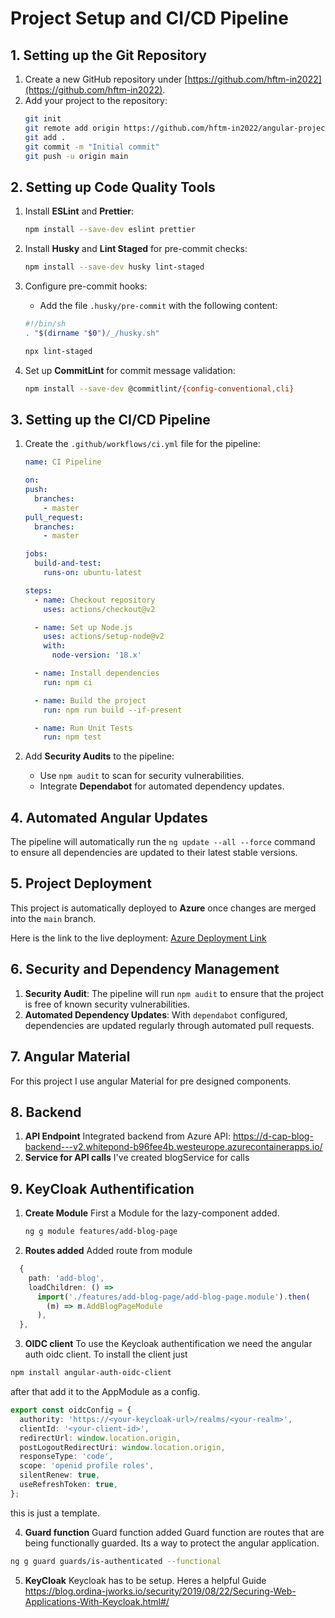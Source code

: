 # Project Setup and CI/CD Pipeline

## 1. Setting up the Git Repository

1. Create a new GitHub repository under [https://github.com/hftm-in2022](https://github.com/hftm-in2022).
2. Add your project to the repository:
    ```bash
    git init
    git remote add origin https://github.com/hftm-in2022/angular-projectname-firstname-lastname.git
    git add .
    git commit -m "Initial commit"
    git push -u origin main
    ```

## 2. Setting up Code Quality Tools

1. Install **ESLint** and **Prettier**:
    ```bash
    npm install --save-dev eslint prettier
    ```

2. Install **Husky** and **Lint Staged** for pre-commit checks:
    ```bash
    npm install --save-dev husky lint-staged
    ```

3. Configure pre-commit hooks:
    - Add the file `.husky/pre-commit` with the following content:
    ```bash
    #!/bin/sh
    . "$(dirname "$0")/_/husky.sh"

    npx lint-staged
    ```

4. Set up **CommitLint** for commit message validation:
    ```bash
    npm install --save-dev @commitlint/{config-conventional,cli}
    ```

## 3. Setting up the CI/CD Pipeline

1. Create the `.github/workflows/ci.yml` file for the pipeline:
    ```yaml
    name: CI Pipeline

    on:
    push:
      branches:
        - master
    pull_request:
      branches:
        - master

    jobs:
      build-and-test:
        runs-on: ubuntu-latest

    steps:
      - name: Checkout repository
        uses: actions/checkout@v2

      - name: Set up Node.js
        uses: actions/setup-node@v2
        with:
          node-version: '18.x'

      - name: Install dependencies
        run: npm ci

      - name: Build the project
        run: npm run build --if-present

      - name: Run Unit Tests
        run: npm test
    ```

2. Add **Security Audits** to the pipeline:
    - Use `npm audit` to scan for security vulnerabilities.
    - Integrate **Dependabot** for automated dependency updates.

## 4. Automated Angular Updates

The pipeline will automatically run the `ng update --all --force` command to ensure all dependencies are updated to their latest stable versions.

## 5. Project Deployment

This project is automatically deployed to **Azure** once changes are merged into the `main` branch.

Here is the link to the live deployment:
[Azure Deployment Link](#)

## 6. Security and Dependency Management

1. **Security Audit**: The pipeline will run `npm audit` to ensure that the project is free of known security vulnerabilities.
2. **Automated Dependency Updates**: With `dependabot` configured, dependencies are updated regularly through automated pull requests.

## 7. Angular Material

For this project I use angular Material for pre designed components.


## 8. Backend 

1. **API Endpoint** Integrated backend from Azure API: https://d-cap-blog-backend---v2.whitepond-b96fee4b.westeurope.azurecontainerapps.io/
2. **Service for API calls** I've created blogService for calls


## 9. KeyCloak Authentification

1. **Create Module** First a Module for the lazy-component added. 
    ```bash
    ng g module features/add-blog-page
    ```

2. **Routes added** Added route from module
```typescript
  {
    path: 'add-blog',
    loadChildren: () =>
      import('./features/add-blog-page/add-blog-page.module').then(
        (m) => m.AddBlogPageModule
      ),
  },
  ```

3. **OIDC client** To use the Keycloak authentification we need the angular auth oidc client.
To install the client just 
```bash
npm install angular-auth-oidc-client
```

after that add it to the AppModule as a config.

```ts
export const oidcConfig = {
  authority: 'https://<your-keycloak-url>/realms/<your-realm>',
  clientId: '<your-client-id>',
  redirectUrl: window.location.origin,
  postLogoutRedirectUri: window.location.origin,
  responseType: 'code',
  scope: 'openid profile roles',
  silentRenew: true,
  useRefreshToken: true,
};
```
this is just a template.

4. **Guard function** Guard function added
Guard function are routes that are being functionally guarded. Its a way to protect the angular application. 
```bash
ng g guard guards/is-authenticated --functional
```

5. **KeyCloak** 
Keycloak has to be setup. Heres a helpful Guide https://blog.ordina-jworks.io/security/2019/08/22/Securing-Web-Applications-With-Keycloak.html#/

